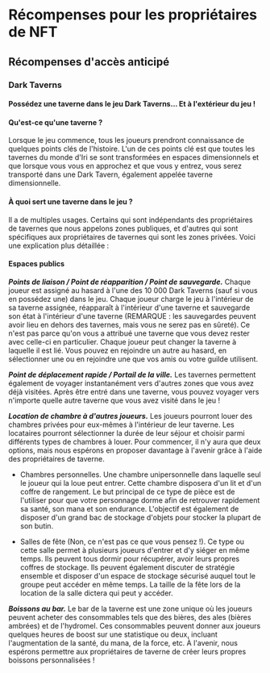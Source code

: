 # Récompenses pour les propriétaires de NFT

## Récompenses d'accès anticipé

### Dark Taverns

#### Possédez une taverne dans le jeu Dark Taverns… Et à l'extérieur du jeu !

#### Qu'est-ce qu'une taverne ?

Lorsque le jeu commence, tous les joueurs prendront connaissance de
quelques points clés de l'histoire. 
L'un de ces points clé est que toutes les tavernes du monde d'Iri 
se sont transformées en espaces dimensionnels et que
lorsque vous vous en approchez et que vous y entrez, 
vous serez transporté dans une Dark Tavern, également appelée taverne dimensionnelle.

#### À quoi sert une taverne dans le jeu ?
Il a de multiples usages. 
Certains qui sont indépendants des propriétaires de 
tavernes que nous appelons zones publiques, 
et d'autres qui sont spécifiques aux propriétaires de 
tavernes qui sont les zones privées.
Voici une explication plus détaillée :

#### Espaces publics

_**Points de liaison / Point de réapparition / Point de sauvegarde.**_
Chaque joueur est assigné au hasard à l'une des 10 000 Dark Taverns 
(sauf si vous en possédez une) dans le jeu. 
Chaque joueur charge le jeu à l'intérieur de sa taverne assignée, 
réapparaît à l'intérieur d'une taverne et sauvegarde son état à l'intérieur d'une taverne 
(REMARQUE : les sauvegardes peuvent avoir lieu en dehors des tavernes, mais vous ne serez pas en sûreté). 
Ce n'est pas parce qu'on vous a attribué une taverne que vous devez rester avec 
celle-ci en particulier. Chaque joueur peut changer la taverne à laquelle il est lié. 
Vous pouvez en rejoindre un autre au hasard, en sélectionner une ou en rejoindre une que vos amis ou votre guilde utilisent.

_**Point de déplacement rapide / Portail de la ville.**_ 
Les tavernes permettent également de voyager instantanément vers d'autres zones que vous avez déjà visitées. 
Après être entré dans une taverne, vous pouvez voyager vers n'importe quelle autre taverne que vous avez visité dans le jeu !

_**Location de chambre à d'autres joueurs.**_ 
Les joueurs pourront louer des chambres privées pour eux-mêmes à l'intérieur de 
leur taverne. Les locataires pourront sélectionner la durée de leur séjour 
et choisir parmi différents types de chambres à louer. 
Pour commencer, il n'y aura que deux options, mais nous espérons en proposer davantage à l'avenir grâce à l'aide des propriétaires de taverne.

+ Chambres personnelles. Une chambre unipersonnelle dans laquelle seul 
le joueur qui la loue peut entrer. Cette chambre disposera d'un lit et d'un coffre 
de rangement. Le but principal de ce type de pièce est de l'utiliser pour que votre 
personnage dorme afin de retrouver rapidement sa santé, son mana et son endurance. 
L'objectif est également de disposer d'un grand bac de stockage d'objets pour stocker la plupart de son butin.


+ Salles de fête (Non, ce n'est pas ce que vous pensez !). Ce type ou cette salle 
permet à plusieurs joueurs d'entrer et d'y siéger en même temps. 
Ils peuvent tous dormir pour récupérer, avoir leurs propres coffres de stockage. 
Ils peuvent également discuter de stratégie ensemble et disposer d'un espace 
de stockage sécurisé auquel tout le groupe peut accéder en même temps. 
La taille de la fête lors de la location de la salle dictera qui peut y accéder.

_**Boissons au bar.**_ 
Le bar de la taverne est une zone unique où les joueurs peuvent acheter des 
consommables tels que des bières, des ales (bières ambrées) et de l'hydromel. 
Ces consommables peuvent donner aux joueurs quelques heures de boost sur une 
statistique ou deux, incluant l'augmentation de la santé, du mana, 
de la force, etc. 
À l'avenir, nous espérons permettre aux propriétaires de taverne de créer leurs propres boissons personnalisées !